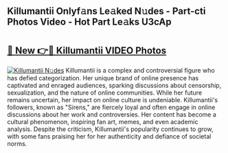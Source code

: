 ## Killumantii Onlyf𝚊ns Le𝚊ked N𝚞des - Part-cti Photos Video - Hot Part Le𝚊ks U3cAp

# <h2><a href="http://ab46194.deff.icu/?id=Killumantii">🔗 New 👉🔴 Killumantii VIDEO Photos</a></h2>

[![Killumantii N𝚞des](https://i.imgur.com/rIISA9y.gif)](http://ab46194.deff.icu/?id=Killumantii)
Killumantii is a complex and controversial figure who has defied categorization. Her unique brand of online presence has captivated and enraged audiences, sparking discussions about censorship, sexualization, and the nature of online communities. While her future remains uncertain, her impact on online culture is undeniable. Killumantii's followers, known as "Sirens," are fiercely loyal and often engage in online discussions about her work and controversies. Her content has become a cultural phenomenon, inspiring fan art, memes, and even academic analysis. Despite the criticism, Killumantii's popularity continues to grow, with some fans praising her for her authenticity and defiance of societal norms.
